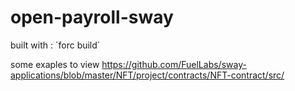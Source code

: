 # open-payroll-sway

built with :
´forc build´

some exaples to view
https://github.com/FuelLabs/sway-applications/blob/master/NFT/project/contracts/NFT-contract/src/
